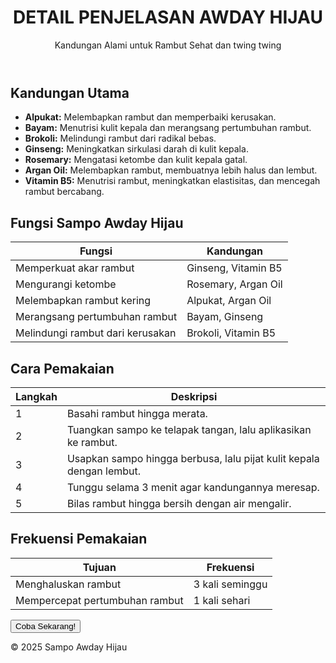 <!doctype html>
<html lang="en"> 
 <head> 
  <meta charset="UTF-8"> 
  <meta name="viewport" content="width=device-width, initial-scale=1.0"> 
  <title>Detail Penjelasan Awday Hijau</title> 
  <link rel="stylesheet" href="style.css"> 
 </head> 
 <body> 
  <header> 
   <h1>DETAIL PENJELASAN AWDAY HIJAU</h1> 
   <p>Kandungan Alami untuk Rambut Sehat dan twing twing</p> 
  </header> 
  <main> 
   <section class="kandungan"> 
    <h2>Kandungan Utama</h2> 
    <ul> 
     <li><strong>Alpukat:</strong> Melembapkan rambut dan memperbaiki kerusakan.</li> 
     <li><strong>Bayam:</strong> Menutrisi kulit kepala dan merangsang pertumbuhan rambut.</li> 
     <li><strong>Brokoli:</strong> Melindungi rambut dari radikal bebas.</li> 
     <li><strong>Ginseng:</strong> Meningkatkan sirkulasi darah di kulit kepala.</li> 
     <li><strong>Rosemary:</strong> Mengatasi ketombe dan kulit kepala gatal.</li> 
     <li><strong>Argan Oil:</strong> Melembapkan rambut, membuatnya lebih halus dan lembut.</li> 
     <li><strong>Vitamin B5:</strong> Menutrisi rambut, meningkatkan elastisitas, dan mencegah rambut bercabang.</li> 
    </ul> 
   </section> 
   <section class="fungsi"> 
    <h2>Fungsi Sampo Awday Hijau</h2> 
    <table> 
     <thead> 
      <tr> 
       <th>Fungsi</th> 
       <th>Kandungan</th> 
      </tr> 
     </thead> 
     <tbody> 
      <tr> 
       <td>Memperkuat akar rambut</td> 
       <td>Ginseng, Vitamin B5</td> 
      </tr> 
      <tr> 
       <td>Mengurangi ketombe</td> 
       <td>Rosemary, Argan Oil</td> 
      </tr> 
      <tr> 
       <td>Melembapkan rambut kering</td> 
       <td>Alpukat, Argan Oil</td> 
      </tr> 
      <tr> 
       <td>Merangsang pertumbuhan rambut</td> 
       <td>Bayam, Ginseng</td> 
      </tr> 
      <tr> 
       <td>Melindungi rambut dari kerusakan</td> 
       <td>Brokoli, Vitamin B5</td> 
      </tr> 
     </tbody> 
    </table> 
   </section> 
   <section class="cara-pakai"> 
    <h2>Cara Pemakaian</h2> 
    <table> 
     <thead> 
      <tr> 
       <th>Langkah</th> 
       <th>Deskripsi</th> 
      </tr> 
     </thead> 
     <tbody> 
      <tr> 
       <td>1</td> 
       <td>Basahi rambut hingga merata.</td> 
      </tr> 
      <tr> 
       <td>2</td> 
       <td>Tuangkan sampo ke telapak tangan, lalu aplikasikan ke rambut.</td> 
      </tr> 
      <tr> 
       <td>3</td> 
       <td>Usapkan sampo hingga berbusa, lalu pijat kulit kepala dengan lembut.</td> 
      </tr> 
      <tr> 
       <td>4</td> 
       <td>Tunggu selama 3 menit agar kandungannya meresap.</td> 
      </tr> 
      <tr> 
       <td>5</td> 
       <td>Bilas rambut hingga bersih dengan air mengalir.</td> 
      </tr> 
     </tbody> 
    </table> 
   </section> 
   <section class="frekuensi-pakai"> 
    <h2>Frekuensi Pemakaian</h2> 
    <table> 
     <thead> 
      <tr> 
       <th>Tujuan</th> 
       <th>Frekuensi</th> 
      </tr> 
     </thead> 
     <tbody> 
      <tr> 
       <td>Menghaluskan rambut</td> 
       <td>3 kali seminggu</td> 
      </tr> 
      <tr> 
       <td>Mempercepat pertumbuhan rambut</td> 
       <td>1 kali sehari</td> 
      </tr> 
     </tbody> 
    </table> 
   </section> <button id="cta-button">Coba Sekarang!</button> 
  </main> 
  <footer> 
   <p>© 2025 Sampo Awday Hijau</p> 
  </footer> 
  <script src="script.js"></script> 
 </body>
</html>